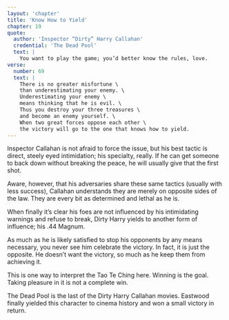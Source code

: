 ```yaml
---
layout: 'chapter'
title: 'Know How to Yield'
chapter: 19
quote:
  author: 'Inspector “Dirty” Harry Callahan'
  credential: 'The Dead Pool'
  text: |
    You want to play the game; you’d better know the rules, love.
verse:
  number: 69
  text: |
    There is no greater misfortune \
    than underestimating your enemy. \
    Underestimating your enemy \
    means thinking that he is evil. \
    Thus you destroy your three treasures \
    and become an enemy yourself. \
    When two great forces oppose each other \
    the victory will go to the one that knows how to yield.
---
```


Inspector Callahan is not afraid to force the issue, but his best tactic is direct, steely eyed intimidation; his specialty, really. If he can get someone to back down without breaking the peace, he will usually give that the first shot.

Aware, however, that his adversaries share these same tactics (usually with less success), Callahan understands they are merely on opposite sides of the law. They are every bit as determined and lethal as he is.

When finally it’s clear his foes are not influenced by his intimidating warnings and refuse to break, Dirty Harry yields to another form of influence; his .44 Magnum.

As much as he is likely satisfied to stop his opponents by any means necessary, you never see him celebrate the victory. In fact, it is just the opposite. He doesn’t want the victory, so much as he keep them from achieving it.

This is one way to interpret the Tao Te Ching here. Winning is the goal. Taking pleasure in it is not a complete win.

The Dead Pool is the last of the Dirty Harry Callahan movies. Eastwood finally yielded this character to cinema history and won a small victory in return.
